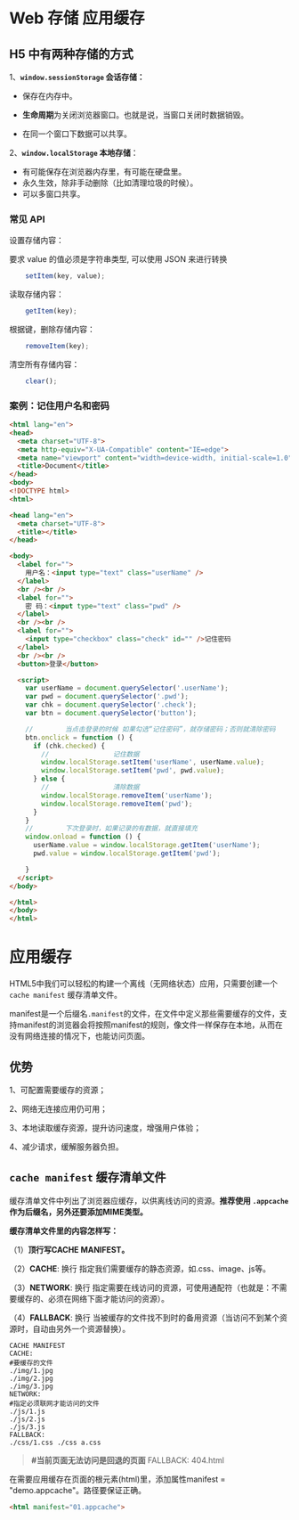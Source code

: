 

# Web 存储 应用缓存

## H5 中有两种存储的方式

1、**`window.sessionStorage` 会话存储：**

- 保存在内存中。

- **生命周期**为关闭浏览器窗口。也就是说，当窗口关闭时数据销毁。

- 在同一个窗口下数据可以共享。


2、**`window.localStorage` 本地存储**：

- 有可能保存在浏览器内存里，有可能在硬盘里。
- 永久生效，除非手动删除（比如清理垃圾的时候）。
- 可以多窗口共享。

### 常见 API

设置存储内容：

要求 value 的值必须是字符串类型, 可以使用 JSON 来进行转换

```javascript
	setItem(key, value);
```

读取存储内容：

```javascript
	getItem(key);
```

根据键，删除存储内容：

```javascript
	removeItem(key);
```


清空所有存储内容：

```javascript
	clear();
```

###  案例：记住用户名和密码

```html
<html lang="en">
<head>
  <meta charset="UTF-8">
  <meta http-equiv="X-UA-Compatible" content="IE=edge">
  <meta name="viewport" content="width=device-width, initial-scale=1.0">
  <title>Document</title>
</head>
<body>
<!DOCTYPE html>
<html>

<head lang="en">
  <meta charset="UTF-8">
  <title></title>
</head>

<body>
  <label for="">
    用户名：<input type="text" class="userName" />
  </label>
  <br /><br />
  <label for="">
    密 码：<input type="text" class="pwd" />
  </label>
  <br /><br />
  <label for="">
    <input type="checkbox" class="check" id="" />记住密码
  </label>
  <br /><br />
  <button>登录</button>

  <script>
    var userName = document.querySelector('.userName');
    var pwd = document.querySelector('.pwd');
    var chk = document.querySelector('.check');
    var btn = document.querySelector('button');

    //        当点击登录的时候 如果勾选“记住密码”，就存储密码；否则就清除密码
    btn.onclick = function () {
      if (chk.checked) {
        //                记住数据
        window.localStorage.setItem('userName', userName.value);
        window.localStorage.setItem('pwd', pwd.value);
      } else {
        //                清除数据
        window.localStorage.removeItem('userName');
        window.localStorage.removeItem('pwd');
      }
    }
    //        下次登录时，如果记录的有数据，就直接填充
    window.onload = function () {
      userName.value = window.localStorage.getItem('userName');
      pwd.value = window.localStorage.getItem('pwd');

    }
  </script>
</body>

</html>
</body>
</html>
```

# 应用缓存

HTML5中我们可以轻松的构建一个离线（无网络状态）应用，只需要创建一个 `cache manifest` 缓存清单文件。

manifest是一个后缀名`.manifest`的文件，在文件中定义那些需要缓存的文件，支持manifest的浏览器会将按照manifest的规则，像文件一样保存在本地，从而在没有网络连接的情况下，也能访问页面。

## 优势

1、可配置需要缓存的资源；

2、网络无连接应用仍可用；

3、本地读取缓存资源，提升访问速度，增强用户体验；

4、减少请求，缓解服务器负担。

## `cache manifest` 缓存清单文件

缓存清单文件中列出了浏览器应缓存，以供离线访问的资源。**推荐使用 `.appcache`作为后缀名，另外还要添加MIME类型。**

**缓存清单文件里的内容怎样写：**

（1）**顶行写CACHE MANIFEST。**

（2）**CACHE**: 换行 指定我们需要缓存的静态资源，如.css、image、js等。

（3）**NETWORK**: 换行 指定需要在线访问的资源，可使用通配符（也就是：不需要缓存的、必须在网络下面才能访问的资源）。

（4）**FALLBACK**: 换行 当被缓存的文件找不到时的备用资源（当访问不到某个资源时，自动由另外一个资源替换）。

```appcache
CACHE MANIFEST
CACHE:
#要缓存的文件
./img/1.jpg
./img/2.jpg
./img/3.jpg
NETWORK:
#指定必须联网才能访问的文件
./js/1.js
./js/2.js
./js/3.js
FALLBACK:
./css/1.css ./css a.css
```


 > **#当前页面无法访问是回退的页面**
 > FALLBACK:
 > 404.html

在需要应用缓存在页面的根元素(html)里，添加属性manifest = "demo.appcache"。路径要保证正确。

```html
<html manifest="01.appcache">
```
